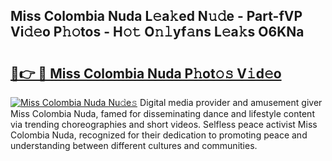 ## Miss Colombia Nuda L𝚎a𝚔ed N𝚞𝚍e - Part-fVP Vi𝚍𝚎o P𝚑𝚘tos - H𝚘𝚝 O𝚗𝚕yf𝚊ns L𝚎a𝚔s O6KNa

# <h2><a href="http://kf6um2.oniu.top/?m=Miss+Colombia+Nuda">🔗👉 🔴 Miss Colombia Nuda P𝚑ot𝚘𝚜 V𝚒d𝚎o</a></h2>

[![Miss Colombia Nuda Nu𝚍e𝚜](https://i.imgur.com/0qMVB7G.gif)](http://kf6um2.oniu.top/?m=Miss+Colombia+Nuda)
Digital media provider and amusement giver Miss Colombia Nuda, famed for disseminating dance and lifestyle content via trending choreographies and short videos. Selfless peace activist Miss Colombia Nuda, recognized for their dedication to promoting peace and understanding between different cultures and communities.  
